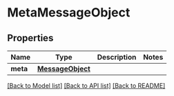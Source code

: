 # MetaMessageObject

## Properties
Name | Type | Description | Notes
------------ | ------------- | ------------- | -------------
**meta** | [**MessageObject**](MessageObject.md) |  | 

[[Back to Model list]](../README.md#documentation-for-models) [[Back to API list]](../README.md#documentation-for-api-endpoints) [[Back to README]](../README.md)


